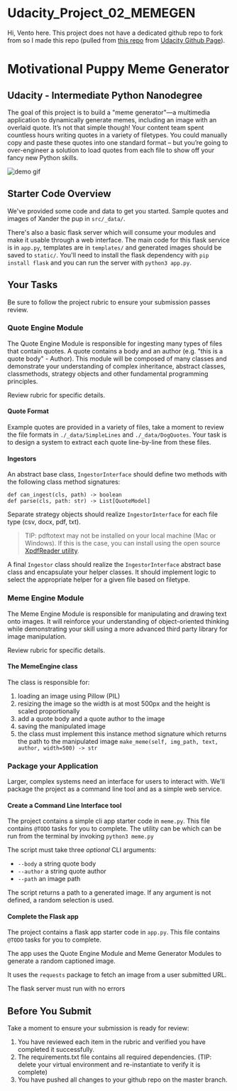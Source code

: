 # Udacity_Project_02_MEMEGEN

Hi, Vento here. This project does not have a dedicated github repo to fork from so I made this repo (pulled from [this repo](https://github.com/udacity/PYND.git) from [Udacity Github Page](https://github.com/udacity)).



# Motivational Puppy Meme Generator

## Udacity - Intermediate Python Nanodegree

The goal of this project is to build a "meme generator"—a multimedia application to dynamically generate memes, including an image with an overlaid quote. It’s not that simple though! Your content team spent countless hours writing quotes in a variety of filetypes. You could manually copy and paste these quotes into one standard format – but you’re going to over-engineer a solution to load quotes from each file to show off your fancy new Python skills. 

![demo gif](./demo.gif)

## Starter Code Overview

We've provided some code and data to get you started. Sample quotes and images of Xander the pup in `src/_data/`.

There's also a basic flask server which will consume your modules and make it usable through a web interface. The main code for this flask service is in `app.py`, templates are in `templates/` and generated images should be saved to `static/`. You'll need to install the flask dependency with `pip install flask` and you can run the server with `python3 app.py`.

## Your Tasks

Be sure to follow the project rubric to ensure your submission passes review.

### Quote Engine Module

The Quote Engine Module is responsible for ingesting many types of files that contain quotes. A quote contains a body and an author (e.g. "this is a quote body" - Author). This module will be composed of many classes and demonstrate your understanding of complex inheritance, abstract classes, classmethods, strategy objects and other fundamental programming principles.

Review rubric for specific details.

#### Quote Format

Example quotes are provided in a variety of files, take a moment to review the file formats in `./_data/SimpleLines` and `./_data/DogQuotes`. Your task is to design a system to extract each quote line-by-line from these files.

#### Ingestors

An abstract base class, `IngestorInterface` should define two methods with the following class method signatures:

```python3
def can_ingest(cls, path) -> boolean
def parse(cls, path: str) -> List[QuoteModel]
```

Separate strategy objects should realize `IngestorInterface` for each file type (csv, docx, pdf, txt).

> TIP: pdftotext may not be installed on your local machine (Mac or Windows). If this is the case, you can install using the open source [XpdfReader utility](https://www.xpdfreader.com/pdftotext-man.html).

A final `Ingestor` class should realize the `IngestorInterface` abstract base class and encapsulate your helper classes. It should implement logic to select the appropriate helper for a given file based on filetype.

### Meme Engine Module

The Meme Engine Module is responsible for manipulating and drawing text onto images. It will reinforce your understanding of object-oriented thinking while demonstrating your skill using a more advanced third party library for image manipulation.

Review rubric for specific details.


#### The MemeEngine class
The class is responsible for:
1. loading an image using Pillow (PIL)
2. resizing the image so the width is at most 500px and the height is scaled proportionally
3. add a quote body and a quote author to the image
4. saving the manipulated image
5. the class must implement this instance method signature which returns the path to the manipulated image `make_meme(self, img_path, text, author, width=500) -> str`


### Package your Application

Larger, complex systems need an interface for users to interact with. We'll package the project as a command line tool and as a simple web service.

#### Create a Command Line Interface tool

The project contains a simple cli app starter code in `meme.py`. This file contains `@TODO` tasks for you to complete. The utility can be which can be run from the terminal by invoking `python3 meme.py`

The script must take three _optional_ CLI arguments:

- `--body` a string quote body
- `--author` a string quote author
- `--path` an image path

The script returns a path to a generated image.
If any argument is not defined, a random selection is used.

#### Complete the Flask app

The project contains a flask app starter code in `app.py`. This file contains `@TODO` tasks for you to complete.

The app uses the Quote Engine Module and Meme Generator Modules to generate a random captioned image.

It uses the `requests` package to fetch an image from a user submitted URL.

The flask server must run with no errors

## Before You Submit

Take a moment to ensure your submission is ready for review:

1. You have reviewed each item in the rubric and verified you have completed it successfully.
2. The requirements.txt file contains all required dependencies. (TIP: delete your virtual environment and re-instantiate to verify it is complete)
3. You have pushed all changes to your github repo on the master branch.